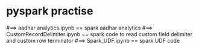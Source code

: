 # pyspark practise


#==> aadhar analytics.ipynb == spark aadhar analytics
#==> CustomRecordDelimiter.ipynb == spark code to read custom field delimiter and custom row terminator
#==> Spark_UDF.ipynb == spark UDF code